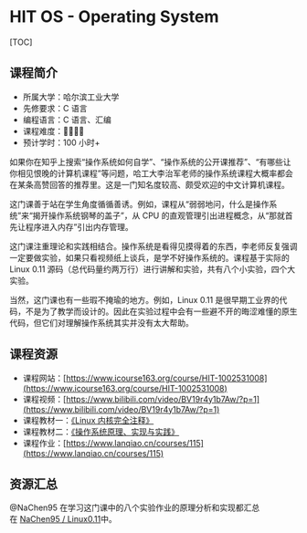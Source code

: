 # HIT OS - Operating System

[TOC]



## 课程简介
- 所属大学：哈尔滨工业大学
- 先修要求：C 语言
- 编程语言：C 语言、汇编
- 课程难度：🌟🌟🌟🌟
- 预计学时：100 小时+

如果你在知乎上搜索“操作系统如何自学”、“操作系统的公开课推荐”、“有哪些让你相见恨晚的计算机课程”等问题，哈工大李治军老师的操作系统课程大概率都会在某条高赞回答的推荐里。这是一门知名度较高、颇受欢迎的中文计算机课程。

这门课善于站在学生角度循循善诱。例如，课程从“弱弱地问，什么是操作系统”来“揭开操作系统钢琴的盖子”，从 CPU 的直观管理引出进程概念，从“那就首先让程序进入内存”引出内存管理。

这门课注重理论和实践相结合。操作系统是看得见摸得着的东西，李老师反复强调一定要做实验，如果只看视频纸上谈兵，是学不好操作系统的。课程基于实际的 Linux 0.11 源码（总代码量约两万行）进行讲解和实验，共有八个小实验，四个大实验。

当然，这门课也有一些瑕不掩瑜的地方。例如，Linux 0.11 是很早期工业界的代码，不是为了教学而设计的。因此在实验过程中会有一些避不开的晦涩难懂的原生代码，但它们对理解操作系统其实并没有太大帮助。



## 课程资源
- 课程网站：[https://www.icourse163.org/course/HIT-1002531008](https://www.icourse163.org/course/HIT-1002531008)
- 课程视频：[https://www.bilibili.com/video/BV19r4y1b7Aw/?p=1](https://www.bilibili.com/video/BV19r4y1b7Aw/?p=1)
- 课程教材一：[《Linux 内核完全注释》](https://book.douban.com/subject/1231236//)
- 课程教材二：[《操作系统原理、实现与实践》](https://book.douban.com/subject/30391722/)
- 课程作业：[https://www.lanqiao.cn/courses/115](https://www.lanqiao.cn/courses/115)



## 资源汇总
@NaChen95 在学习这门课中的八个实验作业的原理分析和实现都汇总在 [NaChen95 / Linux0.11](https://github.com/NaChen95/Linux0.11)中。
